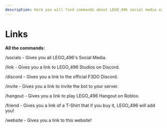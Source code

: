 ```yaml
---
description: Here you will find commands about LEGO_496 social media or any other links!
---
```


# Links

**All the commands:**

/socials - Gives you all LEGO_496's Social Media.

/link - Gives you a link to LEGO_496 Studios on Discord.
   
/discord - Gives you a link to the official F3DO Discord.
      
/invite - Gives you a link to invite the bot to your server.
     
/hangout - Gives you a link to play LEGO_496 Hangout on Roblox.
           
/friend - Gives you a link of a T-Shirt that if you buy it, LEGO_496 will add you!
            
/website - Gives you a link to this website!
